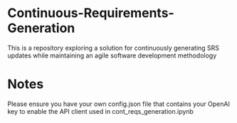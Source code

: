 # Continuous-Requirements-Generation
 This is a repository exploring a solution for continuously generating SRS updates while maintaining an agile software development methodology

 # Notes
 Please ensure you have your own config.json file that contains your OpenAI key to enable the API client used in cont_reqs_generation.ipynb
